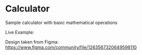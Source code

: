 # Calculator
Sample calculator with basic mathematical operations

Live Example:


Design taken from Figma:
https://www.figma.com/community/file/1263567320649598110
